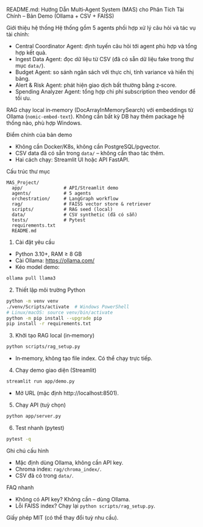 README.md: Hướng Dẫn Multi‑Agent System (MAS) cho Phân Tích Tài Chính – Bản Demo (Ollama + CSV + FAISS)

Giới thiệu hệ thống
Hệ thống gồm 5 agents phối hợp xử lý câu hỏi và tác vụ tài chính:
- Central Coordinator Agent: định tuyến câu hỏi tới agent phù hợp và tổng hợp kết quả.
- Ingest Data Agent: đọc dữ liệu từ CSV (đã có sẵn dữ liệu fake trong thư mục `data/`).
- Budget Agent: so sánh ngân sách với thực chi, tính variance và hiển thị bảng.
- Alert & Risk Agent: phát hiện giao dịch bất thường bằng z‑score.
- Spending Analyzer Agent: tổng hợp chi phí subscription theo vendor để tối ưu.

RAG chạy local in‑memory (DocArrayInMemorySearch) với embeddings từ Ollama (`nomic-embed-text`). Không cần bất kỳ DB hay thêm package hệ thống nào, phù hợp Windows.

Điểm chính của bản demo
- Không cần Docker/K8s, không cần PostgreSQL/pgvector.
- CSV data đã có sẵn trong `data/` – không cần thao tác thêm.
- Hai cách chạy: Streamlit UI hoặc API FastAPI.

Cấu trúc thư mục
```
MAS_Project/
  app/               # API/Streamlit demo
  agents/            # 5 agents
  orchestration/     # LangGraph workflow
  rag/               # FAISS vector store & retriever
  scripts/           # RAG seed (local)
  data/              # CSV synthetic (đã có sẵn)
  tests/             # Pytest
  requirements.txt
  README.md
```

1) Cài đặt yêu cầu
- Python 3.10+, RAM ≥ 8 GB
- Cài Ollama: https://ollama.com/
- Kéo model demo:
```bash
ollama pull llama3
```

2) Thiết lập môi trường Python
```bash
python -m venv venv
./venv/Scripts/activate  # Windows PowerShell
# Linux/macOS: source venv/bin/activate
python -m pip install --upgrade pip
pip install -r requirements.txt
```

3) Khởi tạo RAG local (in‑memory)
```bash
python scripts/rag_setup.py
```
- In‑memory, không tạo file index. Có thể chạy trực tiếp.

4) Chạy demo giao diện (Streamlit)
```bash
streamlit run app/demo.py
```
- Mở URL (mặc định http://localhost:8501).

5) Chạy API (tuỳ chọn)
```bash
python app/server.py
```

6) Test nhanh (pytest)
```bash
pytest -q
```

Ghi chú cấu hình
- Mặc định dùng Ollama, không cần API key.
- Chroma index: `rag/chroma_index/`.
- CSV đã có trong `data/`.

FAQ nhanh
- Không có API key? Không cần – dùng Ollama.
- Lỗi FAISS index? Chạy lại `python scripts/rag_setup.py`.

Giấy phép
MIT (có thể thay đổi tuỳ nhu cầu).
